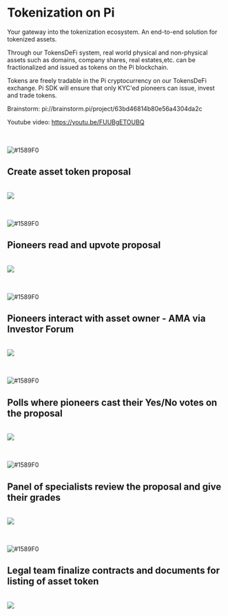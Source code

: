 # Tokenization on Pi

Your gateway into the tokenization ecosystem. An end-to-end solution for tokenized assets.

Through our TokensDeFi system, real world physical and non-physical assets such as domains, company shares, real estates,etc. can be fractionalized and issued as tokens on the Pi blockchain.

Tokens are freely tradable in the Pi cryptocurrency on our TokensDeFi exchange. Pi SDK will ensure that only KYC'ed pioneers can issue, invest and trade tokens. 

Brainstorm:  pi://brainstorm.pi/project/63bd46814b80e56a4304da2c

Youtube video:  https://youtu.be/FUUBgETOUBQ


<br /><br />![#1589F0](https://via.placeholder.com/15/1589F0/000000?text=+) 
## Create asset token proposal
<br />![](https://raw.githubusercontent.com/pi-apps/tokenization-on-pi/main/images/Screenshot_20230213_184737_com.android.chrome.jpg)

<br /><br />![#1589F0](https://via.placeholder.com/15/1589F0/000000?text=+) 
## Pioneers read and upvote proposal
<br />![](https://raw.githubusercontent.com/pi-apps/tokenization-on-pi/main/images/Screenshot_20230213_191654_com.android.chrome.jpg)

<br /><br />![#1589F0](https://via.placeholder.com/15/1589F0/000000?text=+) 
## Pioneers interact with asset owner - AMA via Investor Forum
<br />![](https://raw.githubusercontent.com/pi-apps/tokenization-on-pi/main/images/Screenshot_20230213_200101_com.android.chrome.jpg)

<br /><br />![#1589F0](https://via.placeholder.com/15/1589F0/000000?text=+) 
## Polls where pioneers cast their Yes/No votes on the proposal
<br />![](https://raw.githubusercontent.com/pi-apps/tokenization-on-pi/main/images/Screenshot_20230213_200801_com.android.chrome.jpg)

<br /><br />![#1589F0](https://via.placeholder.com/15/1589F0/000000?text=+) 
## Panel of specialists review the proposal and give their grades
<br />![](https://raw.githubusercontent.com/pi-apps/tokenization-on-pi/main/images/Screenshot_20230213_202249_com.android.chrome.jpg)

<br /><br />![#1589F0](https://via.placeholder.com/15/1589F0/000000?text=+) 
## Legal team finalize contracts and documents for listing of asset token
<br />![](https://raw.githubusercontent.com/pi-apps/tokenization-on-pi/main/images/Screenshot_20230213_204000_com.android.chrome.jpg)


